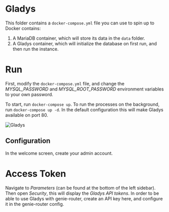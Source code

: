 Gladys
======

This folder contains a `docker-compose.yml` file you can use to spin up to Docker contains:

1. A MariaDB container, which will store its data in the `data` folder.
2. A Gladys container, which will initialize the database on first run, and then run the instance.

# Run

First, modify the `docker-compose.yml` file, and change the _MYSQL_PASSWORD_ and _MYSQL_ROOT_PASSWORD_
environment variables to your own password.

To start, run `docker-compose up`. To run the processes on the background, run `docker-compose up -d`.
In the default configuration this will make Gladys available on port 80.

![Gladys](https://raw.githubusercontent.com/matueranet/genie-brains-docker/master/gladys/gladys.png)

## Configuration

In the welcome screen, create your admin account.

# Access Token

Navigate to _Parameters_ (can be found at the bottom of the left sidebar). Then open _Security_,
this will display the _Gladys API tokens_. In order to be able to use Gladys with genie-router,
create an API key here, and configure it in the genie-router config.
